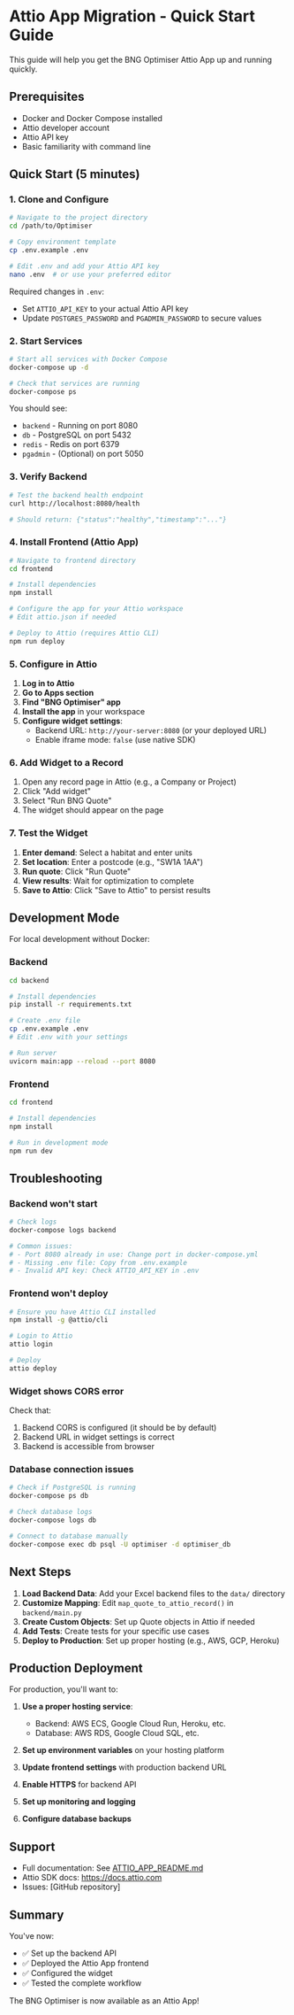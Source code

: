 # Attio App Migration - Quick Start Guide

This guide will help you get the BNG Optimiser Attio App up and running quickly.

## Prerequisites

- Docker and Docker Compose installed
- Attio developer account
- Attio API key
- Basic familiarity with command line

## Quick Start (5 minutes)

### 1. Clone and Configure

```bash
# Navigate to the project directory
cd /path/to/Optimiser

# Copy environment template
cp .env.example .env

# Edit .env and add your Attio API key
nano .env  # or use your preferred editor
```

Required changes in `.env`:
- Set `ATTIO_API_KEY` to your actual Attio API key
- Update `POSTGRES_PASSWORD` and `PGADMIN_PASSWORD` to secure values

### 2. Start Services

```bash
# Start all services with Docker Compose
docker-compose up -d

# Check that services are running
docker-compose ps
```

You should see:
- `backend` - Running on port 8080
- `db` - PostgreSQL on port 5432
- `redis` - Redis on port 6379
- `pgadmin` - (Optional) on port 5050

### 3. Verify Backend

```bash
# Test the backend health endpoint
curl http://localhost:8080/health

# Should return: {"status":"healthy","timestamp":"..."}
```

### 4. Install Frontend (Attio App)

```bash
# Navigate to frontend directory
cd frontend

# Install dependencies
npm install

# Configure the app for your Attio workspace
# Edit attio.json if needed

# Deploy to Attio (requires Attio CLI)
npm run deploy
```

### 5. Configure in Attio

1. **Log in to Attio**
2. **Go to Apps section**
3. **Find "BNG Optimiser" app**
4. **Install the app** in your workspace
5. **Configure widget settings**:
   - Backend URL: `http://your-server:8080` (or your deployed URL)
   - Enable iframe mode: `false` (use native SDK)

### 6. Add Widget to a Record

1. Open any record page in Attio (e.g., a Company or Project)
2. Click "Add widget"
3. Select "Run BNG Quote"
4. The widget should appear on the page

### 7. Test the Widget

1. **Enter demand**: Select a habitat and enter units
2. **Set location**: Enter a postcode (e.g., "SW1A 1AA")
3. **Run quote**: Click "Run Quote"
4. **View results**: Wait for optimization to complete
5. **Save to Attio**: Click "Save to Attio" to persist results

## Development Mode

For local development without Docker:

### Backend

```bash
cd backend

# Install dependencies
pip install -r requirements.txt

# Create .env file
cp .env.example .env
# Edit .env with your settings

# Run server
uvicorn main:app --reload --port 8080
```

### Frontend

```bash
cd frontend

# Install dependencies
npm install

# Run in development mode
npm run dev
```

## Troubleshooting

### Backend won't start

```bash
# Check logs
docker-compose logs backend

# Common issues:
# - Port 8080 already in use: Change port in docker-compose.yml
# - Missing .env file: Copy from .env.example
# - Invalid API key: Check ATTIO_API_KEY in .env
```

### Frontend won't deploy

```bash
# Ensure you have Attio CLI installed
npm install -g @attio/cli

# Login to Attio
attio login

# Deploy
attio deploy
```

### Widget shows CORS error

Check that:
1. Backend CORS is configured (it should be by default)
2. Backend URL in widget settings is correct
3. Backend is accessible from browser

### Database connection issues

```bash
# Check if PostgreSQL is running
docker-compose ps db

# Check database logs
docker-compose logs db

# Connect to database manually
docker-compose exec db psql -U optimiser -d optimiser_db
```

## Next Steps

1. **Load Backend Data**: Add your Excel backend files to the `data/` directory
2. **Customize Mapping**: Edit `map_quote_to_attio_record()` in `backend/main.py`
3. **Create Custom Objects**: Set up Quote objects in Attio if needed
4. **Add Tests**: Create tests for your specific use cases
5. **Deploy to Production**: Set up proper hosting (e.g., AWS, GCP, Heroku)

## Production Deployment

For production, you'll want to:

1. **Use a proper hosting service**:
   - Backend: AWS ECS, Google Cloud Run, Heroku, etc.
   - Database: AWS RDS, Google Cloud SQL, etc.

2. **Set up environment variables** on your hosting platform

3. **Update frontend settings** with production backend URL

4. **Enable HTTPS** for backend API

5. **Set up monitoring and logging**

6. **Configure database backups**

## Support

- Full documentation: See [ATTIO_APP_README.md](./ATTIO_APP_README.md)
- Attio SDK docs: https://docs.attio.com
- Issues: [GitHub repository]

## Summary

You've now:
- ✅ Set up the backend API
- ✅ Deployed the Attio App frontend
- ✅ Configured the widget
- ✅ Tested the complete workflow

The BNG Optimiser is now available as an Attio App!
